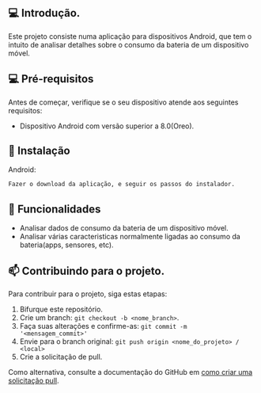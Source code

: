 ## 💻 Introdução.

Este projeto consiste numa aplicação para dispositivos Android, que tem o intuito de analisar detalhes sobre o consumo da bateria de um dispositivo móvel.


## 💻 Pré-requisitos

Antes de começar, verifique se o seu dispositivo atende aos seguintes requisitos:

* Dispositivo Android com versão superior a 8.0(Oreo).

## 🚀 Instalação

Android:
```bash
Fazer o download da aplicação, e seguir os passos do instalador.
```


## 🔧 Funcionalidades

* Analisar dados de consumo da bateria de um dispositivo móvel.
* Analisar várias caracteristicas normalmente ligadas ao consumo da bateria(apps, sensores, etc).


## 📫 Contribuindo para o projeto.
Para contribuir para o projeto, siga estas etapas:

1. Bifurque este repositório.
2. Crie um branch: `git checkout -b <nome_branch>`.
3. Faça suas alterações e confirme-as: `git commit -m '<mensagem_commit>'`
4. Envie para o branch original: `git push origin <nome_do_projeto> / <local>`
5. Crie a solicitação de pull.

Como alternativa, consulte a documentação do GitHub em [como criar uma solicitação pull](https://help.github.com/en/github/collaborating-with-issues-and-pull-requests/creating-a-pull-request).

